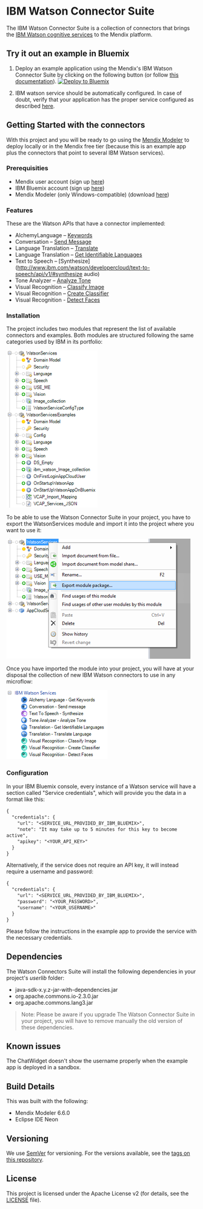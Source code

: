 # IBM Watson Connector Suite

The IBM Watson Connector Suite is a collection of connectors that brings the [IBM Watson cognitive services](https://www.ibm.com/watson/developercloud/) to the Mendix platform.

## Try it out an example in Bluemix

1. Deploy an example application using the Mendix's IBM Watson Connector Suite by clicking on the following button (or follow [this documentation](documentation/deploy-bluemix-button.md)). [![Deploy to Bluemix](https://bluemix.net/deploy/button.png)](https://console.ng.bluemix.net/devops/setup/deploy?repository=https://github.com/mendix/IBM-Watson-Connector-Suite.git)

2. IBM watson service should be automatically configured. In case of doubt, verify that your application has the proper service configured as described [here](documentation/usage.md).

## Getting Started with the connectors

With this project and you will be ready to go using the [Mendix Modeler](https://appstore.home.mendix.com/index3.html) to deploy locally or in the Mendix free tier (because this is an example app plus the connectors that point to several IBM Watson services).

### Prerequisities

* Mendix user account (sign up [here](https://www.mendix.com/try-now/))
* IBM Bluemix account (sign up [here](https://console.ng.bluemix.net/registration/))
* Mendix Modeler (only Windows-compatible) (download [here](https://appstore.home.mendix.com/index3.html))

### Features

These are the Watson APIs that have a connector implemented:

* AlchemyLanguage – [Keywords](https://www.ibm.com/watson/developercloud/alchemy-language/api/v1/#keywords)
* Conversation – [Send Message](http://www.ibm.com/watson/developercloud/conversation/api/v1/#send_message)
* Language Translation – [Translate](http://www.ibm.com/watson/developercloud/language-translation/api/v2/#translate)
* Language Translation – [Get Identifiable Languages](http://www.ibm.com/watson/developercloud/language-translation/api/v2/#identifiable_languages)
* Text to Speech – [Synthesize](http://www.ibm.com/watson/developercloud/text-to-speech/api/v1/#synthesize audio)
* Tone Analyzer – [Analyze Tone ](https://www.ibm.com/watson/developercloud/tone-analyzer/api/v3/#post-tone)
* Visual Recognition – [Classify Image](http://www.ibm.com/watson/developercloud/visual-recognition/api/v3/#classify_an_image)
* Visual Recognition – [Create Classifier](http://www.ibm.com/watson/developercloud/visual-recognition/api/v3/#create_a_classifier)
* Visual Recognition - [Detect Faces](http://www.ibm.com/watson/developercloud/visual-recognition/api/v3/#detect_faces)

### Installation

The project includes two modules that represent the list of available connectors and examples. Both modules are structured following the same categories used by IBM in its portfolio:

![Project module structure words](documentation/images/documentation_image_project_module_structure.png)

To be able to use the Watson Connector Suite in your project, you have to export the WatsonServices module and import it into the project where you want to use it:

![Export module](documentation/images/documentation_image_export_module.png)

Once you have imported the module into your project, you will have at your disposal the collection of new IBM Watson connectors to use in any microflow:

![Connectors available](documentation/images/documentation_image_connectors_available.png)

### Configuration

In your IBM Bluemix console, every instance of a Watson service will have a section called "Service credentials", which will provide you the data in a format like this:

```
{
  "credentials": {
    "url": "<SERVICE_URL_PROVIDED_BY_IBM_BLUEMIX>",
    "note": "It may take up to 5 minutes for this key to become active",
    "apikey": "<YOUR_API_KEY>"
  }
}
```

Alternatively, if the service does not require an API key, it will instead require a username and password:

```
{
  "credentials": {
    "url": "<SERVICE_URL_PROVIDED_BY_IBM_BLUEMIX>",
    "password": "<YOUR_PASSWORD>",
    "username": "<YOUR_USERNAME>"
  }
}
```
Please follow the instructions in the example app to provide the service with the necessary credentials.

## Dependencies

The Watson Connectors Suite will install the following dependencies in your project's *userlib* folder:

* java-sdk-x.y.z-jar-with-dependencies.jar
* org.apache.commons.io-2.3.0.jar
* org.apache.commons.lang3.jar

> Note: Please be aware if you upgrade The Watson Connector Suite in your project, you will have to remove manually the old version of these dependencies.

## Known issues

The ChatWidget doesn't show the username properly when the example app is deployed in a sandbox.

## Build Details

This was built with the following:

* Mendix Modeler 6.6.0
* Eclipse IDE Neon

## Versioning

We use [SemVer](http://semver.org/) for versioning. For the versions available, see the [tags on this repository](https://github.com/mendix/IBM-Watson-Connector-Kit/tags).

## License

This project is licensed under the Apache License v2 (for details, see the [LICENSE](LICENSE-2.0.txt) file).
